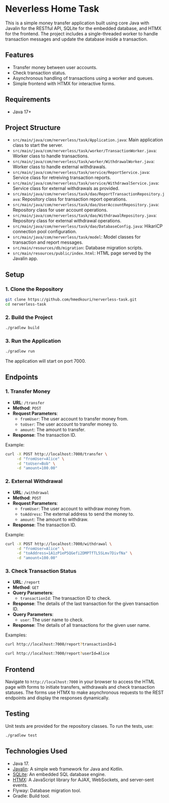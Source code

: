 # Neverless Home Task

This is a simple money transfer application built using core Java with Javalin for the RESTful API, SQLite for the embedded database, and HTMX for the frontend. The project includes a single-threaded worker to handle transaction messages and update the database inside a transaction.

## Features

- Transfer money between user accounts.
- Check transaction status.
- Asynchronous handling of transactions using a worker and queues.
- Simple frontend with HTMX for interactive forms.

## Requirements

- Java 17+

## Project Structure

- `src/main/java/com/nerverless/task/Application.java`: Main application class to start the server.
- `src/main/java/com/nerverless/task/worker/TransactionWorker.java`: Worker class to handle transactions.
- `src/main/java/com/nerverless/task/worker/WithdrawalWorker.java`: Worker class to handle external withdrawals.
- `src/main/java/com/nerverless/task/service/ReportService.java`: Service class for retreiving transaction reports.
- `src/main/java/com/nerverless/task/service/WithdrawalService.java`: Service class for external withdrawals as provided.
- `src/main/java/com/nerverless/task/dao/ReportTransactionRepository.java`: Repository class for transaction report operations.
- `src/main/java/com/nerverless/task/dao/UserAccountRepository.java`: Repository class for user account operations.
- `src/main/java/com/nerverless/task/dao/WithdrawalRepository.java`: Repository class for external withdrawal operations.
- `src/main/java/com/nerverless/task/dao/DatabaseConfig.java`: HikariCP connection pool configuration.
- `src/main/java/com/nerverless/task/model`: Model classes for transaction and report messages.
- `src/main/resources/db/migration`: Database migration scripts.
- `src/main/resources/public/index.html`: HTML page served by the Javalin app.

## Setup

### 1. Clone the Repository

```sh
git clone https://github.com/hmedkouri/nerverless-task.git
cd nerverless-task
```

### 2. Build the Project

```sh
./gradlew build
```

### 3. Run the Application

```sh
./gradlew run
```

The application will start on port 7000.

## Endpoints

### 1. Transfer Money
- **URL**: `/transfer`
- **Method**: `POST`
- **Request Parameters**:
  - `fromUser`: The user account to transfer money from.
  - `toUser`: The user account to transfer money to.
  - `amount`: The amount to transfer.
- **Response**: The transaction ID.

Example:

```sh
curl -X POST http://localhost:7000/transfer \
     -d "fromUser=Alice" \
     -d "toUser=Bob" \
     -d "amount=100.00"
```

### 2. External Withdrawal
- **URL**: `/withdrawal`
- **Method**: `POST`
- **Request Parameters**:
  - `fromUser`: The user account to withdraw money from.
  - `toAddress`: The external address to send the money to.
  - `amount`: The amount to withdraw.
- **Response**: The transaction ID.

Example:

```sh
curl -X POST http://localhost:7000/withdrawal \
     -d "fromUser=Alice" \
     -d "toAddress=1A1zP1eP5QGefi2DMPTfTL5SLmv7DivfNa" \
     -d "amount=100.00"
```

### 3. Check Transaction Status
- **URL**: `/report`
- **Method**: `GET`
- **Query Parameters**:
  - `transactionId`: The transaction ID to check.
- **Response**: The details of the last transaction for the given transaction ID.
- **Query Parameters**:
  - `user`: The user name to check.
- **Response**: The details of all transactions for the given user name.

Examples:
     
```sh
curl http://localhost:7000/report?transactionId=1
```

```sh
curl http://localhost:7000/report?userId=Alice
```

## Frontend
Navigate to `http://localhost:7000` in your browser to access the HTML page with forms to initiate transfers, withdrawals and check transaction statuses. The forms use HTMX to make asynchronous requests to the REST endpoints and display the responses dynamically.

## Testing

Unit tests are provided for the repository classes. To run the tests, use:

```sh
./gradlew test
```

## Technologies Used

- Java 17.
- [Javalin](https://javalin.io/): A simple web framework for Java and Kotlin.
- [SQLite](https://www.sqlite.org/): An embedded SQL database engine.
- [HTMX](https://htmx.org/): A JavaScript library for AJAX, WebSockets, and server-sent events.
- Flyway: Database migration tool.
- Gradle: Build tool.